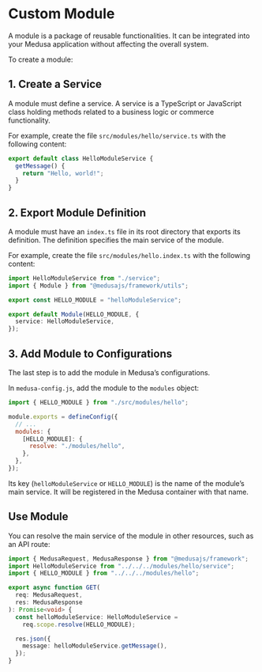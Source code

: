 # Custom Module

A module is a package of reusable functionalities. It can be integrated into your Medusa application without affecting the overall system.

To create a module:

## 1. Create a Service

A module must define a service. A service is a TypeScript or JavaScript class holding methods related to a business logic or commerce functionality.

For example, create the file `src/modules/hello/service.ts` with the following content:

```ts title="src/modules/hello/service.ts"
export default class HelloModuleService {
  getMessage() {
    return "Hello, world!";
  }
}
```

## 2. Export Module Definition

A module must have an `index.ts` file in its root directory that exports its definition. The definition specifies the main service of the module.

For example, create the file `src/modules/hello.index.ts` with the following content:

```ts title="src/modules/hello.index.ts" highlights={[["4", "", "The main service of the module."]]}
import HelloModuleService from "./service";
import { Module } from "@medusajs/framework/utils";

export const HELLO_MODULE = "helloModuleService";

export default Module(HELLO_MODULE, {
  service: HelloModuleService,
});
```

## 3. Add Module to Configurations

The last step is to add the module in Medusa’s configurations.

In `medusa-config.js`, add the module to the `modules` object:

```js title="medusa-config.js"
import { HELLO_MODULE } from "./src/modules/hello";

module.exports = defineConfig({
  // ...
  modules: {
    [HELLO_MODULE]: {
      resolve: "./modules/hello",
    },
  },
});
```

Its key (`helloModuleService` or `HELLO_MODULE`) is the name of the module’s main service. It will be registered in the Medusa container with that name.

## Use Module

You can resolve the main service of the module in other resources, such as an API route:

```ts
import { MedusaRequest, MedusaResponse } from "@medusajs/framework";
import HelloModuleService from "../../../modules/hello/service";
import { HELLO_MODULE } from "../../../modules/hello";

export async function GET(
  req: MedusaRequest,
  res: MedusaResponse
): Promise<void> {
  const helloModuleService: HelloModuleService =
    req.scope.resolve(HELLO_MODULE);

  res.json({
    message: helloModuleService.getMessage(),
  });
}
```
